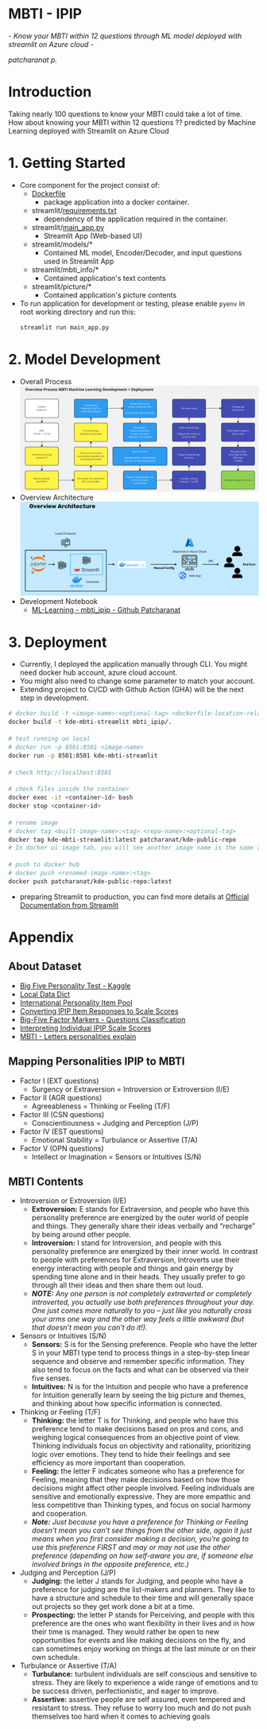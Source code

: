 # MBTI - IPIP
*- Know your MBTI within 12 questions through ML model deployed with streamlit on Azure cloud -*

*patcharanat p.*

# Introduction
Taking nearly 100 questions to know your MBTI could take a lot of time. How about knowing your MBTI within 12 questions ?? predicted by Machine Learning deployed with Streamlit on Azure Cloud

# 1. Getting Started
- Core component for the project consist of:
    - [Dockerfile](Dockerfile)
        - package application into a docker container.
    - streamlit/[requirements.txt](./streamlit/requirements.txt)
        - dependency of the application required in the container.
    - streamlit/[main_app.py](./streamlit/main_app.py)
        - Streamlit App (Web-based UI)
    - streamlit/models/*
        - Contained ML model, Encoder/Decoder, and input questions used in Streamlit App
    - streamlit/mbti_info/*
        - Contained application's text contents
    - streamlit/picture/*
        - Contained application's picture contents
- To run application for development or testing, please enable `pyenv` in root working directory and run this:
    ```bash
    streamlit run main_app.py
    ```

# 2. Model Development
- Overall Process
![mbti_overall_process](./docs/mbti_overall_process.png)
- Overview Architecture
![mbti_architecture_overview](./docs/mbti_architecture_overview.png)
- Development Notebook
    - [ML-Learning - mbti_ipip - Github Patcharanat](https://github.com/Patcharanat/ML-Learning/blob/master/mbti_ipip/model_dev.ipynb)


# 3. Deployment
- Currently, I deployed the application manually through CLI. You might need docker hub account, azure cloud account.
- You might also need to change some parameter to match your account.
- Extending project to CI/CD with Github Action (GHA) will be the next step in development.
```bash
# docker build -t <image-name>:<optional-tag> <dockerfile-location-relative-to-current-workdir>
docker build -t kde-mbti-streamlit mbti_ipip/.

# test running on local
# docker run -p 8501:8501 <image-name>
docker run -p 8501:8501 kde-mbti-streamlit

# check http://localhost:8501

# check files inside the container
docker exec -it <container-id> bash
docker stop <container-id>

# rename image
# docker tag <built-image-name>:<tag> <repo-name>:<optional-tag>
docker tag kde-mbti-streamlit:latest patcharanat/kde-public-repo
# In docker ui image tab, you will see another image name is the same as repo's name

# push to docker hub
# docker push <renamed-image-name>:<tag>
docker push patcharanat/kde-public-repo:latest
```
- preparing Streamlit to production, you can find more details at [Official Documentation from Streamlit](https://docs.streamlit.io/deploy/tutorials/docker)

# Appendix
## About Dataset
- [Big Five Personality Test - Kaggle](https://www.kaggle.com/datasets/tunguz/big-five-personality-test)
- [Local Data Dict](./data/codebook.txt)
- [International Personality Item Pool](https://ipip.ori.org/)
- [Converting IPIP Item Responses to Scale Scores](https://ipip.ori.org/newScoringInstructions.htm)
- [Big-Five Factor Markers - Questions Classification](https://ipip.ori.org/newBigFive5broadKey.htm)
- [Interpreting Individual IPIP Scale Scores](https://ipip.ori.org/InterpretingIndividualIPIPScaleScores.htm)
- [MBTI - Letters personalities explain](https://www.16personalities.com/articles/our-theory)

## Mapping Personalities IPIP to MBTI
- Factor I (EXT questions)
    - Surgency or Extraversion = Introversion or Extroversion (I/E)
- Factor II (AGR questions)
    - Agreeableness = Thinking or Feeling (T/F)
- Factor III (CSN questions)
    - Conscientiousness = Judging and Perception (J/P)
- Factor IV (EST questions)
    - Emotional Stability = Turbulance or Assertive (T/A)
- Factor V (OPN questions)
    - Intellect or Imagination = Sensors or Intuitives (S/N)

## MBTI Contents
- Introversion or Extroversion (I/E)
    - **Extroversion:** E stands for Extraversion, and people who have this personality preference are energized by the outer world of people and things. They generally share their ideas verbally and “recharge” by being around other people.
    - **Introversion:** I stand for Introversion, and people with this personality preference are energized by their inner world. In contrast to people with preferences for Extraversion, Introverts use their energy interacting with people and things and gain energy by spending time alone and in their heads. They usually prefer to go through all their ideas and then share them out loud.
    - ***NOTE:** Any one person is not completely extraverted or completely introverted, you actually use both preferences throughout your day. One just comes more naturally to you – just like you naturally cross your arms one way and the other way feels a little awkward (but that doesn’t mean you can’t do it!).*
- Sensors or Intuitives (S/N)
    - **Sensors:** S is for the Sensing preference. People who have the letter S in your MBTI type tend to process things in a step-by-step linear sequence and observe and remember specific information. They also tend to focus on the facts and what can be observed via their five senses.
    - **Intuitives:** N is for the Intuition and people who have a preference for Intuition generally learn by seeing the big picture and themes, and thinking about how specific information is connected.
- Thinking or Feeling (T/F)
    - **Thinking:** the letter T is for Thinking, and people who have this preference tend to make decisions based on pros and cons, and weighing logical consequences from an objective point of view. Thinking individuals focus on objectivity and rationality, prioritizing logic over emotions. They tend to hide their feelings and see efficiency as more important than cooperation.
    - **Feeling:** the letter F indicates someone who has a preference for Feeling, meaning that they make decisions based on how those decisions might affect other people involved. Feeling individuals are sensitive and emotionally expressive. They are more empathic and less competitive than Thinking types, and focus on social harmony and cooperation.
    - ***Note:** Just because you have a preference for Thinking or Feeling doesn’t mean you can’t see things from the other side, again it just means when you first consider making a decision, you’re going to use this preference FIRST and may or may not use the other preference (depending on how self-aware you are, if someone else involved brings in the opposite preference, etc.)*
- Judging and Perception (J/P)
    - **Judging:** the letter J stands for Judging, and people who have a preference for judging are the list-makers and planners. They like to have a structure and schedule to their time and will generally space out projects so they get work done a bit at a time.
    - **Prospecting:** the letter P stands for Perceiving, and people with this preference are the ones who want flexibility in their lives and in how their time is managed. They would rather be open to new opportunities for events and like making decisions on the fly, and can sometimes enjoy working on things at the last minute or on their own schedule.
- Turbulance or Assertive (T/A)
    - **Turbulance:** turbulent individuals are self conscious and sensitive to stress. They are likely to experience a wide range of emotions and to be success driven, perfectionistic, and eager to improve.
    - **Assertive:** assertive people are self assured, even tempered and resistant to stress. They refuse to worry too much and do not push themselves too hard when it comes to achieving goals